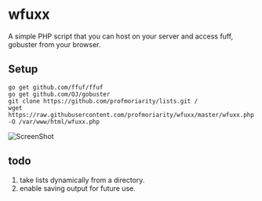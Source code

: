 # wfuxx
A simple PHP script that you can host on your server and access fuff, gobuster from your browser.

## Setup


```
go get github.com/ffuf/ffuf
go get github.com/OJ/gobuster
git clone https://github.com/profmoriarity/lists.git /
wget https://raw.githubusercontent.com/profmoriarity/wfuxx/master/wfuxx.php -O /var/www/html/wfuxx.php
```



![ScreenShot](https://raw.githubusercontent.com/profmoriarity/wfuxx/master/wfuxx.jpg)


## todo
1. take lists dynamically from a directory.
2. enable saving output for future use.


